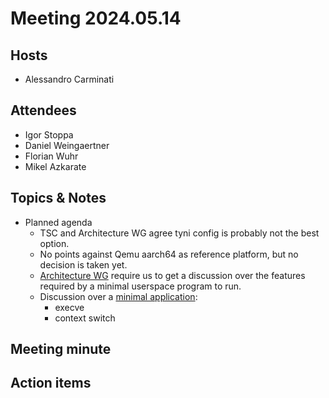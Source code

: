# Meeting 2024.05.14

## Hosts
* Alessandro Carminati

## Attendees
* Igor Stoppa
* Daniel Weingaertner
* Florian Wuhr
* Mikel Azkarate

## Topics & Notes

* Planned agenda
    * TSC and Architecture WG agree tyni config is probably not the best option.
    * No points against Qemu aarch64 as reference platform, but no decision 
      is taken yet.
    * [Architecture WG](https://docs.google.com/document/d/1wxPKJMiUP7RHU7GMEtsHL0DwMZukBf4q/edit)
      require us to get a discussion over the features required by a minimal
      userspace program to run. 
    * Discussion over a [minimal application](https://gist.github.com/alessandrocarminati/3def436774839d3bce1ad99b9cbb7628):
        * execve
        * context switch 
    
## Meeting minute

## Action items
